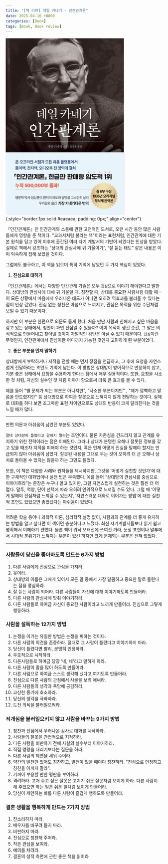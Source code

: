 ```yaml
---
title: "[책 리뷰] 데일 카네기 - 인간관계론"
date: 2025-04-16 +0800
categories: [Book]
tags: [Book, Book review]
---
```


![Desktop View](/assets/img/Book/book13.png){:style="border:1px solid #eaeaea; padding: 0px;" align="center"}

『인간관계론』은 인간관계와 소통에 관한 고전적인 도서로, 오랜 시간 동안 많은 사람들에게 영향을 준 책이다. "교과서처럼 불리는 책"이라는 표현처럼, 인간관계에 대한 기본 원칙을 담고 있어 이후에 출간된 여러 자기 계발서의 기반이 되었다는 인상을 받았다. 실제로 책에서 강조하는 “상대의 관심사에 귀 기울이기”, “잘 듣는 태도” 같은 내용은 이미 익숙하게 접해 보았을 것이다.

그럼에도 불구하고, 이 책을 읽으며 특히 기억에 남았던 두 가지 핵심이 있었다.

1. **진심으로 대하기**

『인간관계론』에서는 다양한 인간관계 기술은 모두 `진심`으로 이야기 해야한다고 말한다. 상대방의 관심사에 대해 귀 기울일 때, 칭찬할 때, 상대를 중요한 사람처럼 대할 때ㅡ이 모든 상황에서 마음에서 우러나온 태도가 아니면 오히려 역효과를 불러올 수 있다는 점이 인상 깊었다. 진심 없는 칭찬은 아첨으로 느껴지고, 관심은 목적을 위한 수단처럼 보일 수 있기 때문이다.

하지만 이 부분은 한편으로 의문도 들게 했다. 처음 만난 사람과 친해지고 싶은 마음을 갖고 있는 상태에서, 칭찬이 과연 진심일 수 있을까? 이미 목적이 생긴 순간, 그 말은 의식적으로 만들어내고 찾아낸 것이지 자발적인 감탄은 아닐 수 있기 때문이다. `진심`이란 무엇인지, 인간관계에서 진심이란 어디까지 가능한 것인지 고민하게 된 부분이었다.

2. **좋은 부분을 먼저 말하기**

상대방에게 부탁하거나 지적을 전할 때는 먼저 장점을 언급하고, 그 후에 요청을 자연스럽게 전달하라는 조언도 기억에 남는다. 이 방법은 상대방이 방어적으로 반응하지 않고, 기분 좋은 상태에서 요청을 수용하게 한다는 점에서 매우 실용적이다. 또한, 요청을 사소한 것 처럼, 자신의 실수인 것 처럼 이야기 함으로써 더욱 큰 효과를 볼 수 있다. 

예를 들어 "별 문제가 되는 부분은 아니지만", "사소한 부분이지만" , "제가 깜빡하고 말씀을 안드렸지만" 등 상대방으로 하여금 잘못으로 느껴지지 않게 전달하는 것이다. 실제로 대화를 하다 보면 조그마한 표현 차이만으로도 상대의 반응이 크게 달라진다는 것을 느낄 때가 많다.

---

반면 의문과 아쉬움이 남았던 부분도 있었다.

`절대 상대방이 틀렸다고 말하지 말라`는 조언이다. 물론 자존심을 건드리지 않고 관계를 유지하기 위한 전략이라는 점은 이해된다. 그러나 상대가 분명한 오해나 잘못된 정보를 갖고 있을 때조차 지적을 피해야 하는 것인지, 혹은 언제 어떻게 진실을 말해야 할지는 언급되지 않아 아쉬움이 남았다. 잘못된 내용을 그대로 두는 것이 오히려 더 큰 오해나 상처로 돌아올 수 있지는 않을까 하는 고민도 들었다.

또한, 이 책은 다양한 사례와 원칙들을 제시하지만, 그것을 ‘어떻게 실천할 것인가’에 대한 구체적인 대화법이나 실전 팁은 부족했다. 예를 들어 “상대방의 관심사를 중심으로 이야기하라”는 문장은 누구나 알고 있지만, 그걸 자연스럽게 실천하는 것은 훨씬 더 어렵다. 말투, 억양, 단어 선택에 따라 오히려 인위적으로 느껴질 수도 있다. 그럴 때 ‘어떻게 말해야 진심처럼 느껴질 수 있는지’, ‘자연스러운 대화로 이어가는 방법’에 대한 실천적 조언도 있었으면 좋았겠다는 아쉬움이 있었다.

---

어려운 학술 용어나 과학적 이론, 심리학적 설명 없이, 사람과의 관계를 더 좋게 유지하는 방법을 알고 싶다면 이 책이면 충분하다고 느꼈다. 최신 자기계발서들보다 읽기 쉽고 명확해서 이해하기 편했다.
물론 책이 워낙 오래전에 쓰여진 거라, 문장 표현이나 말투에서 시대적 분위기가 느껴지는 부분이 있긴 하지만 크게 문제되는 부분은 전혀 없었다.




--- 

### 사람들이 당신을 좋아하도록 만드는 6가지 방법

1. 다른 사람에게 진심으로 관심을 가져라.
2. 웃어라.
3. 상대방의 이름은 그에게 있어서 모든 말 중에서 가장 달콤하고 중요한 말로 들린다는 점을 명심하라.
4. 잘 듣는 사람이 되어라. 다른 사람들이 자신에 대해 이야기하도록 만들어라.
5. 다른 사람의 관심사에 맞춰 이야기하라.
6. 다른 사람들로 하여금 자신이 중요한 사람이라고 느끼게 만들어라. 진심으로 그렇게 행동하라.

### 사람을 설득하는 12가지 방법

1. 논쟁을 이기는 유일한 방법은 논쟁을 피하는 것이다.
2. 다른 사람의 의견을 존중하라. 절대로 그 사람이 틀렸다고 이야기하지 마라.
3. 당신이 틀렸다면 빨리, 분명히 인정하라.
4. 우호적으로 시작하라.
5. 다른사람들로 하여금 당장 '네, 네'라고 말하게 하라.
6. 다른 사람이 말을 많이 하도록 만들어라.
7. 다른 사람으로 하여금 스스로 생각해 냈다고 여기도록 만들어라.
8. 진심으로 다른 사람의 관점에서 사물을 보려 애써라.
9. 다른 사람들의 생각과 욕망에 공감하라.
10. 고상한 동기에 호소하라.
11. 당신의 생각을 극화하라.
12. 도전 의욕을 불러일으켜라.

### 적개심을 불러일으키지 않고 사람을 바꾸는 9가지 방법

1. 칭찬과 진심에서 우러나온 감사로 대화를 시작하라.
2. 사람들의 잘못을 간접적으로 지적하라.
3. 다른 사람을 비판하기 전에 사실의 실수부터 이야기하라.
4. 직접 명령을 내리기보다는 질문을 하라.
5. 다른 사람의 체면을 세워 주어라.
6. 약간의 발전만 있어도 칭찬하고, 발전이 있을 때마다 칭찬하라. "진심으로 인정하고 칭찬을 아끼지 말라".
7. 기꺼이 부응할 만한 평판을 부여하라.
8. 격려하라. 고쳐 주고 싶은 잘못은 고치기 쉬운 잘못처럼 보이게 하라. 다른 사람이 해 주었으면 하는 일은 쉬운 일처럼 보이게 만들어라.
9. 당신이 제안하는 바를 다른 사람이 즐겁게 행하도록 만들어라.

### 결혼 생활을 행복하게 만드는 7가지 방법

1. 잔소리하지 마라.
2. 배우자를 바꾸려 들지 마라.
3. 비판하지 마라.
4. 진심으로 칭찬해 주어라.
5. 작은 관심을 보여라.
6. 예의를 차려라. 
7. 결혼의 성적 측면에 관한 좋은 책을 읽어라